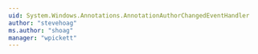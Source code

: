 ```yaml
---
uid: System.Windows.Annotations.AnnotationAuthorChangedEventHandler
author: "stevehoag"
ms.author: "shoag"
manager: "wpickett"
---
```

